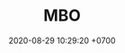 ---
layout: teamCard
permalink: /team/:title.html
categories: surjohto042024 norteMayo ljmy24 partido3 partido4 partido9 
maincover: /assets/logos/BDLF.png
puntosLJMAYO24: 15
date: 2020-08-29 10:29:20 +0700
title: MBO
team: MEXICAN BROKEN OLYMPIANS
tag: johto042024
color: black
puntosLJ202404: 12
grupo: sur
background: '#F16C38'
cover: /assets/backCard.png
ID: MBO
pj: 11
pt1: 3
pt2: 0
pt3: 2
pt4: 1
pt5: 0
pt6: 1
pt7: 2
pt8: 1
pt9: 1
pt10: 3
pt11: 1
p1: JAS
r1: 0
rr1: 3
bg1: rock bg-success
pp1: MBO
p2: DFS DMD
r2: 3
rr2: 0
bg2: rock bg-danger
pp2: MBO
p3: MBO
r3: 2
rr3: 1
bg3: rock bg-info
pp3: T. SATISFACTION
p4:  MBO
r4: 1
rr4: 2
bg4: rock bg-warning
pp4: S. vanguard
p5:  HGO
r5: 3
rr5: 0
bg5: rock bg-danger
pp5: MBO
p6:  hg regios
r6: 2
rr6: 1
bg6: rock bg-warning
pp6: mbo
p7: ZODIAC
r7: 1
rr7: 2 
bg7: rock bg-info
pp7: mbo
p8:  SOJ
r8: 2
rr8: 1
bg8: rock bg-warning
pp8: MBO
p9:  MBO
r9: 1
rr9: 2
bg9: rock bg-warning
pp9: LAST BREATH
p10: DFS RUBY
r10: 0
rr10: 3
bg10: rock bg-success
pp10: MBO
p11: no smite
pp11: mbo
r11: 2
rr11: 1
bg11: rock bg-warning
---